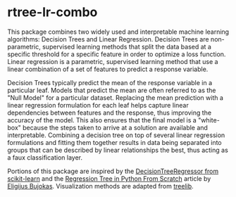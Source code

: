 # rtree-lr-combo

This package combines two widely used and interpretable machine learning algorithms: Decision Trees and Linear Regression.
Decision Trees are non-parametric, supervised learning methods that split the data based at a specific threshold for a specific feature in order to optimize a loss function. 
Linear regression is a parametric, supervised learning method that use a linear combination of a set of features to predict a response variable. 

Decision Trees typically predict the mean of the response variable in a particular leaf.
Models that predict the mean are often referred to as the "Null Model" for a particular dataset. 
Replacing the mean prediction with a linear regression formulation for each leaf helps capture linear dependencies between features and the response, thus improving the accuracy of the model.
This also ensures that the final model is a "white-box" because the steps taken to arrive at a solution are available and interpretable. 
Combining a decision tree on top of several linear regression formulations and fitting them together results in data being separated into groups that can be described by linear relationships the best, thus acting as a faux classification layer. 

Portions of this package are inspired by the [DecisionTreeRegressor from scikit-learn](https://scikit-learn.org/stable/modules/generated/sklearn.tree.DecisionTreeRegressor.html) and the [Regression Tree in Python From Scratch](https://towardsdatascience.com/regression-tree-in-python-from-scratch-9b7b64c815e3) article by [Eligijus Bujokas](https://eligijus-bujokas.medium.com/). 
Visualization methods are adapted from [treelib](https://treelib.readthedocs.io/en/latest/). 
